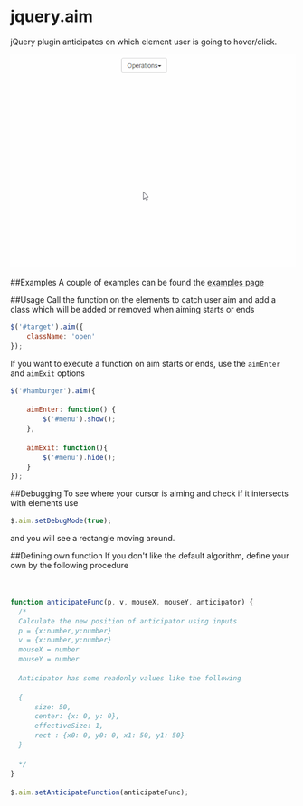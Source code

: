 jquery.aim
==========

jQuery plugin anticipates on which element user is going to hover/click.

![test](img/demo.gif "lorem")

##Examples
A couple of examples can be found the [examples page](http://cihadturhan.github.io/jquery-aim/examples/index.html)

##Usage
Call the function on the elements to catch user aim and add a class which will be added or removed when aiming starts or ends
```javascript
$('#target').aim({
    className: 'open'
});
```

If you want to execute a function on aim starts or ends, use the `aimEnter` and `aimExit` options
```javascript
$('#hamburger').aim({

    aimEnter: function() {
        $('#menu').show();
    },

    aimExit: function(){
        $('#menu').hide();
    }
});

```


##Debugging
To see where your cursor is aiming and check if it intersects with elements use
```javascript
$.aim.setDebugMode(true);
```
and you will see a rectangle moving around.

##Defining own function
If you don't like the default algorithm, define your own by the following procedure

```javascript


function anticipateFunc(p, v, mouseX, mouseY, anticipator) {
  /*
  Calculate the new position of anticipator using inputs
  p = {x:number,y:number}
  v = {x:number,y:number}
  mouseX = number
  mouseY = number

  Anticipator has some readonly values like the following

  {
      size: 50,
      center: {x: 0, y: 0},
      effectiveSize: 1,
      rect : {x0: 0, y0: 0, x1: 50, y1: 50}
  }

  */
}

$.aim.setAnticipateFunction(anticipateFunc);

```
